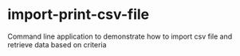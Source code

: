 # import-print-csv-file
Command line application to demonstrate how to import csv file and retrieve data based on criteria
